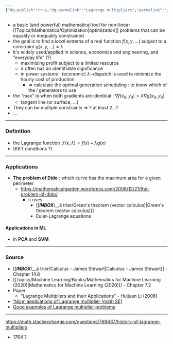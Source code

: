 ```yaml
---
{"dg-publish":true,"dg-permalink":"Lagrange multipliers","permalink":"/Lagrange multipliers/","dgHomeLink":true,"dgPassFrontmatter":false}
---
```



<!--
Vu sur le MOOC [[Coursera]](?) de l'Imperial College of London avec : [[PCA]] ...etc
-->

- a basic (and powerful) mathematical tool for non-linear [[Topics/Mathematics/Optimization|optimization]] problems that can be equality or inequality constrained
- the goal is to find a *local* extrema of a real function $f(x,y,...)$ subject to a constraint $g(x,y,...)=k$
- it's widely used/applied in science, economics and engineering, and "everyday life" (?)
	- maximizing profit subject to a limited resource
	- $\lambda$ often has an identifiable significance
	- in power systems : (economic) $\lambda-$dispatch is used to minimize the hourly cost of production
		- => calculate the optimal generation scheduling : to know which of the $i$ generators to use
- the "max" is when both gradients are identical : $\nabla f(x_0,y_0) = \lambda \nabla g(x_0,y_0)$
	- tangent line (or surface, ...)
- They can be multiple constraints => ? at least 2...?
- ...

---
### Definition
- the Lagrange function $\mathcal{L}(x,\lambda)=f(x)-\lambda g(x)$
- (KKT conditions ?)

---
### Applications
- **The problem of Dido** : which curve has the maximum area for a given perimeter
	- https://mathematicalgarden.wordpress.com/2008/12/21/the-problem-of-dido/
		- it uses
			- [[___INBOX___/__à trier/Green's theorem (vector calculus)|Green's theorem (vector calculus)]]
			- Euler-Lagrange equations

#### Applications in ML
- in **PCA** and **SVM**

---
### Source
- [[___INBOX___/__à trier/Calculus - James Stewart|Calculus - James Stewart]] - Chapter 14.8
- [[Topics/Machine Learning/Books/Mathematics for Machine Learning (2020)|Mathematics for Machine Learning (2020)]] - Chapter 7.2
- Paper
	- "Lagrange Multipliers and their Applications" - Huijuan Li (2008)
- ['Nice' applications of Lagrange multiplier (math SE)](https://math.stackexchange.com/questions/2157958/nice-applications-of-lagrange-multipliers)
- [Good examples of Lagrange multiplier problems](https://matheducators.stackexchange.com/questions/8371/good-examples-of-lagrange-multiplier-problems)

---
https://math.stackexchange.com/questions/769437/history-of-lagrange-multipliers
- 1764 ?
